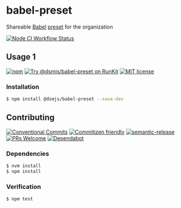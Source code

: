 # babel-preset

Shareable [Babel](https://babeljs.io)
[preset](https://babeljs.io/docs/en/presets) for the organization

<!--status-badges start -->

[![Node CI Workflow Status][github-actions-ci-badge]][github-actions-ci-link]

<!--status-badges end -->

## Usage 1

<!--consumer-badges start -->

[![npm][npm-badge]][npm-link]
[![Try @dsmjs/babel-preset on RunKit][runkit-badge]][runkit-link]
[![MIT license][license-badge]][license-link]

<!--consumer-badges end -->

### Installation

```sh
$ npm install @dsmjs/babel-preset --save-dev
```

## Contributing

<!--contribution-badges start -->

[![Conventional Commits][commit-convention-badge]][commit-convention-link]
[![Commitizen friendly][commitizen-badge]][commitizen-link]
[![semantic-release][semantic-release-badge]][semantic-release-link]
[![PRs Welcome][PRs-badge]][PRs-link]
[![Dependabot](https://api.dependabot.com/badges/status?host=github\&repo=dsmjs/babel-preset)](https://dependabot.com/)

<!--contribution-badges end -->

### Dependencies

```sh
$ nvm install
$ npm install
```

### Verification

```sh
$ npm test
```

[npm-link]: https://www.npmjs.com/package/@dsmjs/babel-preset

[npm-badge]: https://img.shields.io/npm/v/@dsmjs/babel-preset.svg

[runkit-link]: https://npm.runkit.com/@dsmjs/babel-preset

[runkit-badge]: https://badge.runkitcdn.com/@dsmjs/babel-preset.svg

[license-link]: LICENSE

[license-badge]: https://img.shields.io/github/license/dsmjs/babel-preset.svg

[commit-convention-link]: https://conventionalcommits.org

[commit-convention-badge]: https://img.shields.io/badge/Conventional%20Commits-1.0.0-yellow.svg

[commitizen-link]: http://commitizen.github.io/cz-cli/

[commitizen-badge]: https://img.shields.io/badge/commitizen-friendly-brightgreen.svg

[semantic-release-link]: https://github.com/semantic-release/semantic-release

[semantic-release-badge]: https://img.shields.io/badge/%20%20%F0%9F%93%A6%F0%9F%9A%80-semantic--release-e10079.svg

[PRs-link]: http://makeapullrequest.com

[PRs-badge]: https://img.shields.io/badge/PRs-welcome-brightgreen.svg

[github-actions-ci-link]: https://github.com/dsmjs/babel-preset/actions?query=workflow%3A%22Node.js+CI%22+branch%3Amaster

[github-actions-ci-badge]: https://github.com/dsmjs/babel-preset/workflows/Node.js%20CI/badge.svg
